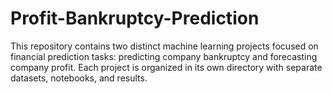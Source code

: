 # Profit-Bankruptcy-Prediction
This repository contains two distinct machine learning projects focused on financial prediction tasks: predicting company bankruptcy and forecasting company profit. Each project is organized in its own directory with separate datasets, notebooks, and results.
